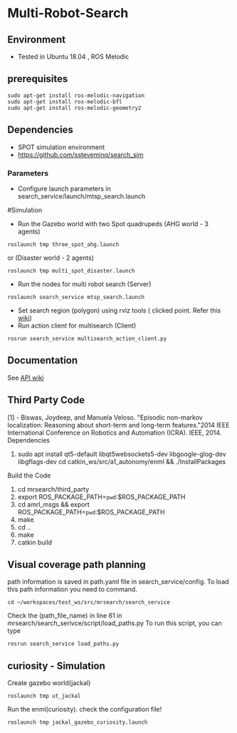 # Multi-Robot-Search

## Environment
- Tested in Ubuntu 18.04 , ROS Melodic
## prerequisites 
```
sudo apt-get install ros-melodic-navigation
sudo apt-get install ros-melodic-bfl
sudo apt-get install ros-melodic-geometry2
```
## Dependencies
- SPOT simulation environment
- https://github.com/ssteveminq/search_sim


### Parameters
 - Configure launch parameters in search_service/launch/mtsp_search.launch
 

#Simulation
- Run the Gazebo world with two Spot quadrupeds (AHG world - 3 agents)
```
roslaunch tmp three_spot_ahg.launch
```
or (Disaster world - 2 agents)
```
roslaunch tmp multi_spot_disaster.launch
```

- Run the nodes for multi robot search (Server)
```
roslaunch search_service mtsp_search.launch
```
- Set search region (polygon) using rviz tools ( clicked point. Refer this [wiki](https://github.com/ssteveminq/mrsearch/wiki/API#5-demo-with-gazebo-simulation))
- Run action client for multisearch (Client)
``` 
rosrun search_service multisearch_action_client.py
```
 
## Documentation
See [API wiki](https://github.com/ssteveminq/mrsearch/wiki/API)


## Third Party Code
[1] - Biswas, Joydeep, and Manuela Veloso. "Episodic non-markov localization: Reasoning about short-term and long-term features."2014 IEEE International Conference on Robotics and Automation (ICRA). IEEE, 2014.
Dependencies
1. sudo apt install qt5-default libqt5websockets5-dev libgoogle-glog-dev libgflags-dev cd catkin_ws/src/a1_autonomy/enml && ./InstallPackages

Build the Code
1. cd mrsearch/third_party
2. export ROS_PACKAGE_PATH=`pwd`:$ROS_PACKAGE_PATH 
3. cd amrl_msgs && export ROS_PACKAGE_PATH=`pwd`:$ROS_PACKAGE_PATH 
4. make
5. cd .. 
6. make 
7. catkin build




## Visual coverage path planning 
path information is saved in path.yaml file in search_service/config. To load this path information you need to command.
```
cd ~/workspaces/test_ws/src/mrsearch/search_service
```
Check the (path_file_name) in line 61 in mrsearch/search_serivce/script/load_paths.py
To run this script, you can type
```
rosrun search_service load_paths.py
```


## curiosity - Simulation
Create gazebo world(jackal)
```
roslaunch tmp ut_jackal
```
Run the enml(curiosity). check the configuration file!
```
roslaunch tmp jackal_gazebo_curiosity.launch
```



